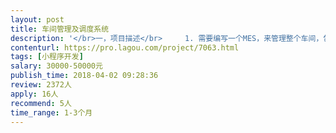 ```yaml
---                
layout: post       
title: 车间管理及调度系统           
description: '</br>一，项目描述</br>     1. 需要编写一个MES，来管理整个车间，包括各个部件的数据收集，仓库管理，报表生产等。</br>    2. 优化决策，要懂遗传算法。</br>'     
contenturl: https://pro.lagou.com/project/7063.html      
tags: [小程序开发]            
salary: 30000-50000元          
publish_time: 2018-04-02 09:28:36         
review: 2372人                   
apply: 16人                   
recommend: 5人                   
time_range: 1-3个月              
---                 
```

